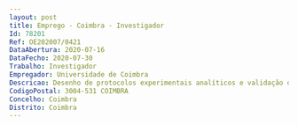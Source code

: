 ```yaml
--- 
layout: post
title: Emprego - Coimbra - Investigador
Id: 78201
Ref: OE202007/0421
DataAbertura: 2020-07-16
DataFecho: 2020-07-30
Trabalho: Investigador
Empregador: Universidade de Coimbra
Descricao: Desenho de protocolos experimentais analíticos e validação de dados experimentais.Análise e tratamento de dados experimentais in vitro e in vivo em contexto dedesenvolvimento de novos fármacos.Execução de atividades de investigação e disseminação de conhecimento na área dasCiências da Saúde.
CodigoPostal: 3004-531 COIMBRA
Concelho: Coimbra
Distrito: Coimbra
--- 
```

